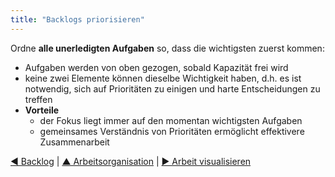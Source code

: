 ```yaml
---
title: "Backlogs priorisieren"
---
```



Ordne **alle unerledigten Aufgaben** so, dass die wichtigsten zuerst kommen:

- Aufgaben werden von oben gezogen, sobald Kapazität frei wird
- keine zwei Elemente können dieselbe Wichtigkeit haben, d.h. es ist notwendig, sich auf Prioritäten zu einigen und harte Entscheidungen zu treffen
- **Vorteile** 
    - der Fokus liegt immer auf den momentan wichtigsten Aufgaben
    - gemeinsames Verständnis von Prioritäten ermöglicht effektivere Zusammenarbeit

[&#9664; Backlog](backlog.html) | [&#9650; Arbeitsorganisation](organizing-work.html) | [&#9654; Arbeit visualisieren](visualize-work.html)

